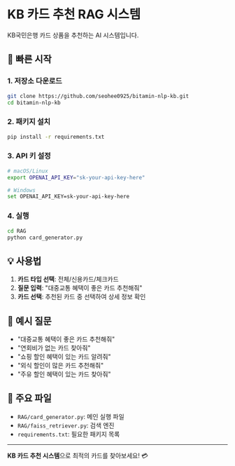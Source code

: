 # KB 카드 추천 RAG 시스템

KB국민은행 카드 상품을 추천하는 AI 시스템입니다.

## 🚀 빠른 시작

### 1. 저장소 다운로드
```bash
git clone https://github.com/seohee0925/bitamin-nlp-kb.git
cd bitamin-nlp-kb
```

### 2. 패키지 설치
```bash
pip install -r requirements.txt
```

### 3. API 키 설정
```bash
# macOS/Linux
export OPENAI_API_KEY="sk-your-api-key-here"

# Windows
set OPENAI_API_KEY=sk-your-api-key-here
```

### 4. 실행
```bash
cd RAG
python card_generator.py
```

## 💡 사용법

1. **카드 타입 선택**: 전체/신용카드/체크카드
2. **질문 입력**: "대중교통 혜택이 좋은 카드 추천해줘"
3. **카드 선택**: 추천된 카드 중 선택하여 상세 정보 확인

## 📝 예시 질문

- "대중교통 혜택이 좋은 카드 추천해줘"
- "연회비가 없는 카드 찾아줘"
- "쇼핑 할인 혜택이 있는 카드 알려줘"
- "외식 할인이 많은 카드 추천해줘"
- "주유 할인 혜택이 있는 카드 찾아줘"



## 📁 주요 파일

- `RAG/card_generator.py`: 메인 실행 파일
- `RAG/faiss_retriever.py`: 검색 엔진
- `requirements.txt`: 필요한 패키지 목록

---

**KB 카드 추천 시스템**으로 최적의 카드를 찾아보세요! 💳 
